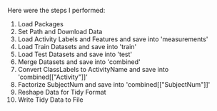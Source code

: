 Here were the steps I performed:

1. Load Packages
2. Set Path and Download Data
3. Load Activity Labels and Features and save into 'measurements'
4. Load Train Datasets and save into 'train'
5. Load Test Datasets and save into 'test'
6. Merge Datasets and save into 'combined'
7. Convert ClassLabels to ActivityName and save into 'combined[["Activity"]]'
8. Factorize SubjectNum and save into 'combined[["SubjectNum"]]'
9. Reshape Data for Tidy Format
10. Write Tidy Data to File